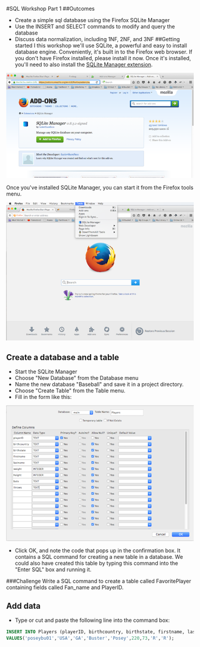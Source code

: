 #SQL Workshop Part 1
##Outcomes
* Create a simple sql database using the Firefox SQLite Manager
* Use the INSERT and SELECT commands to modify and query the database
* Discuss data normalization, including 1NF, 2NF, and 3NF
##Getting started
I this workshop we'll use SQLite, a powerful and easy to install database engine. Conveniently, it's built in to the Firefox web browser. If you don't have Firefox installed, please install it now. Once it's installed, you'll need to also install the [SQLite Manager extension](https://addons.mozilla.org/en-US/firefox/addon/sqlite-manager/).

![install sqlite](images/install_sqlite.png)

Once you've installed SQLite Manager, you can start it from the Firefox tools menu.

![tools menu](images/tools_menu.png)
## Create a database and a table
* Start the SQLite Manager
* Choose "New Database" from the Database menu
* Name the new database "Baseball" and save it in a project directory.
* Choose "Create Table" from the Table menu.
* Fill in the form like this:

![create table](images/create_table.png)

* Click OK, and note the code that pops up in the confirmation box. It contains a SQL command for creating a new table in a database. We could also have created this table by typing this command into the "Enter SQL" box and running it.

###Challenge
Write a SQL command to create a table called FavoritePlayer containing fields called Fan_name and PlayerID.

## Add data
* Type or cut and paste the following line into the command box:
```sql
INSERT INTO Players (playerID, birthcountry, birthstate, firstname, lastname, weight, height, bats, throws)
VALUES('poseybu01','USA','GA','Buster','Posey',220,73,'R','R');
```